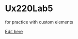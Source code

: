 # Ux220Lab5
for practice with custom elements

[Edit here](https://diy-pwa.dev/~/gh/Ifrahkidwai/Ux220Lab5)
